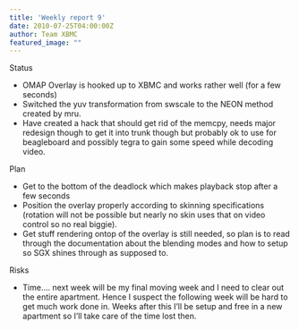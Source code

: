 ```yaml
---
title: 'Weekly report 9'
date: 2010-07-25T04:00:00Z
author: Team XBMC
featured_image: ""
---
```

Status

 
 * OMAP Overlay is hooked up to XBMC and works rather well (for a few seconds)
 * Switched the yuv transformation from swscale to the NEON method created by mru.
 * Have created a hack that should get rid of the memcpy, needs major redesign though to get it into trunk though but probably ok to use for beagleboard and possibly tegra to gain some speed while decoding video.
 
 Plan

 
 * Get to the bottom of the deadlock which makes playback stop after a few seconds
 * Position the overlay properly according to skinning specifications (rotation will not be possible but nearly no skin uses that on video control so no real biggie).
 * Get stuff rendering ontop of the overlay is still needed, so plan is to read through the documentation about the blending modes and how to setup so SGX shines through as supposed to.
 
 Risks

 
 * Time…. next week will be my final moving week and I need to clear out the entire apartment. Hence I suspect the following week will be hard to get much work done in. Weeks after this I’ll be setup and free in a new apartment so I’ll take care of the time lost then.
 
 
